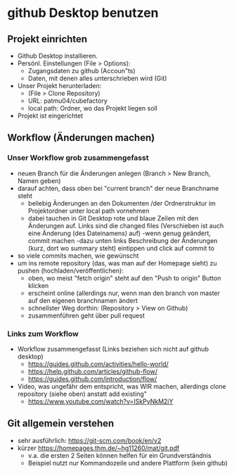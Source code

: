 ﻿# github Desktop benutzen
## Projekt einrichten
- Github Desktop installieren.
- Persönl. Einstellungen (File > Options):
    - Zugangsdaten zu github (Accoun"ts)
    - Daten, mit denen alles unterschrieben wird (Git)
- Unser Projekt herunterladen:
    - (File > Clone Repository)
    - URL: patmu04/cubefactory
    - local path: Ordner, wo das Projekt liegen soll
- Projekt ist eingerichtet

## Workflow (Änderungen machen)
### Unser Workflow grob zusammengefasst
- neuen Branch für die Änderungen anlegen (Branch > New Branch, Namen geben)
- darauf achten, dass oben bei "current branch" der neue Branchname steht
    - beliebig Änderungen an den Dokumenten /der Ordnerstruktur im Projektordner unter local path vornehmen
    - dabei tauchen in Git Desktop rote und blaue Zeilen mit den Änderungen auf. Links sind die changed files (Verschieben ist auch eine Änderung (des Dateinamens) auf)
    -wenn genug geändert, commit machen
    -dazu unten links Beschreibung der Änderungen (kurz, dort wo summary steht) eintippen und click auf commit to <mein branchname>
- so viele commits machen, wie gewünscht
- um ins remote repository (das, was man auf der Homepage sieht) zu pushen (hochladen/veröffentlichen):
    - oben, wo meist "fetch origin" steht auf den "Push to origin" Button klicken
    - erscheint online (allerdings nur, wenn man den branch von master auf den eigenen branchnamen ändert
    - schnellster Weg dorthin: (Repository > View on Github)
    - zusammenführen geht über pull request 

### Links zum Workflow
- Workflow zusammengefasst (Links beziehen sich nicht auf github desktop)
    - https://guides.github.com/activities/hello-world/
    - https://help.github.com/articles/github-flow/
    -  https://guides.github.com/introduction/flow/ 
-  Video, was ungefähr dem entspricht, was WIR machen, allerdings clone repository (siehe oben) anstatt add existing"
    - https://www.youtube.com/watch?v=ISkPyNkM2iY

 
## Git allgemein verstehen
- sehr ausführlich: https://git-scm.com/book/en/v2
- kürzer https://homepages.thm.de/~hg11260/mat/git.pdf
    - v.a. die ersten 2 Seiten können helfen für ein Grundverständnis
    - Beispiel nutzt nur Kommandozeile und andere Plattform (kein github)